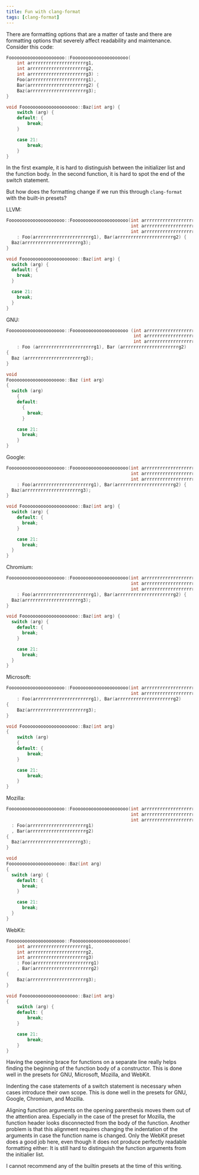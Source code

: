 ```yaml
---
title: Fun with clang-format
tags: [clang-format]
---
```


There are formatting options that are a matter of taste and there are formatting
options that severely affect readability and maintenance. <!--more--> Consider
this code:

```cpp
Fooooooooooooooooooooo::Fooooooooooooooooooooo(
    int arrrrrrrrrrrrrrrrrrrrrg1,
    int arrrrrrrrrrrrrrrrrrrrrg2,
    int arrrrrrrrrrrrrrrrrrrrrg3) :
    Foo(arrrrrrrrrrrrrrrrrrrrrg1),
    Bar(arrrrrrrrrrrrrrrrrrrrrg2) {
    Baz(arrrrrrrrrrrrrrrrrrrrrg3);
}

void Fooooooooooooooooooooo::Baz(int arg) {
    switch (arg) {
    default: {
        break;
    }

    case 21:
        break;
    }
}
```

In the first example, it is hard to distinguish between the initializer list and
the function body. In the second function, it is hard to spot the end of the
switch statement.

But how does the formatting change if we run this through `clang-format` with
the built-in presets?

LLVM:

```cpp
Fooooooooooooooooooooo::Fooooooooooooooooooooo(int arrrrrrrrrrrrrrrrrrrrrg1,
                                               int arrrrrrrrrrrrrrrrrrrrrg2,
                                               int arrrrrrrrrrrrrrrrrrrrrg3)
    : Foo(arrrrrrrrrrrrrrrrrrrrrg1), Bar(arrrrrrrrrrrrrrrrrrrrrg2) {
  Baz(arrrrrrrrrrrrrrrrrrrrrg3);
}

void Fooooooooooooooooooooo::Baz(int arg) {
  switch (arg) {
  default: {
    break;
  }

  case 21:
    break;
  }
}
```

GNU:

```cpp
Fooooooooooooooooooooo::Fooooooooooooooooooooo (int arrrrrrrrrrrrrrrrrrrrrg1,
                                                int arrrrrrrrrrrrrrrrrrrrrg2,
                                                int arrrrrrrrrrrrrrrrrrrrrg3)
    : Foo (arrrrrrrrrrrrrrrrrrrrrg1), Bar (arrrrrrrrrrrrrrrrrrrrrg2)
{
  Baz (arrrrrrrrrrrrrrrrrrrrrg3);
}

void
Fooooooooooooooooooooo::Baz (int arg)
{
  switch (arg)
    {
    default:
      {
        break;
      }

    case 21:
      break;
    }
}
```

Google:

```cpp
Fooooooooooooooooooooo::Fooooooooooooooooooooo(int arrrrrrrrrrrrrrrrrrrrrg1,
                                               int arrrrrrrrrrrrrrrrrrrrrg2,
                                               int arrrrrrrrrrrrrrrrrrrrrg3)
    : Foo(arrrrrrrrrrrrrrrrrrrrrg1), Bar(arrrrrrrrrrrrrrrrrrrrrg2) {
  Baz(arrrrrrrrrrrrrrrrrrrrrg3);
}

void Fooooooooooooooooooooo::Baz(int arg) {
  switch (arg) {
    default: {
      break;
    }

    case 21:
      break;
  }
}
```

Chromium:

```cpp
Fooooooooooooooooooooo::Fooooooooooooooooooooo(int arrrrrrrrrrrrrrrrrrrrrg1,
                                               int arrrrrrrrrrrrrrrrrrrrrg2,
                                               int arrrrrrrrrrrrrrrrrrrrrg3)
    : Foo(arrrrrrrrrrrrrrrrrrrrrg1), Bar(arrrrrrrrrrrrrrrrrrrrrg2) {
  Baz(arrrrrrrrrrrrrrrrrrrrrg3);
}

void Fooooooooooooooooooooo::Baz(int arg) {
  switch (arg) {
    default: {
      break;
    }

    case 21:
      break;
  }
}
```

Microsoft:

```cpp
Fooooooooooooooooooooo::Fooooooooooooooooooooo(int arrrrrrrrrrrrrrrrrrrrrg1, int arrrrrrrrrrrrrrrrrrrrrg2,
                                               int arrrrrrrrrrrrrrrrrrrrrg3)
    : Foo(arrrrrrrrrrrrrrrrrrrrrg1), Bar(arrrrrrrrrrrrrrrrrrrrrg2)
{
    Baz(arrrrrrrrrrrrrrrrrrrrrg3);
}

void Fooooooooooooooooooooo::Baz(int arg)
{
    switch (arg)
    {
    default: {
        break;
    }

    case 21:
        break;
    }
}
```

Mozilla:

```cpp
Fooooooooooooooooooooo::Fooooooooooooooooooooo(int arrrrrrrrrrrrrrrrrrrrrg1,
                                               int arrrrrrrrrrrrrrrrrrrrrg2,
                                               int arrrrrrrrrrrrrrrrrrrrrg3)
  : Foo(arrrrrrrrrrrrrrrrrrrrrg1)
  , Bar(arrrrrrrrrrrrrrrrrrrrrg2)
{
  Baz(arrrrrrrrrrrrrrrrrrrrrg3);
}

void
Fooooooooooooooooooooo::Baz(int arg)
{
  switch (arg) {
    default: {
      break;
    }

    case 21:
      break;
  }
}
```

WebKit:

```cpp
Fooooooooooooooooooooo::Fooooooooooooooooooooo(
    int arrrrrrrrrrrrrrrrrrrrrg1,
    int arrrrrrrrrrrrrrrrrrrrrg2,
    int arrrrrrrrrrrrrrrrrrrrrg3)
    : Foo(arrrrrrrrrrrrrrrrrrrrrg1)
    , Bar(arrrrrrrrrrrrrrrrrrrrrg2)
{
    Baz(arrrrrrrrrrrrrrrrrrrrrg3);
}

void Fooooooooooooooooooooo::Baz(int arg)
{
    switch (arg) {
    default: {
        break;
    }

    case 21:
        break;
    }
}
```

Having the opening brace for functions on a separate line really helps finding
the beginning of the function body of a constructor. This is done well in the
presets for GNU, Microsoft, Mozilla, and WebKit.

Indenting the case statements of a switch statement is necessary when cases
introduce their own scope. This is done well in the presets for GNU, Google,
Chromium, and Mozilla.

Aligning function arguments on the opening parenthesis moves them out of the
attention area. Especially in the case of the preset for Mozilla, the function
header looks disconnected from the body of the function. Another problem is that
this alignment requires changing the indentation of the arguments in case the
function name is changed. Only the WebKit preset does a good job here, even
though it does not produce perfectly readable formatting either: It is still
hard to distinguish the function arguments from the initialier list.

I cannot recommend any of the builtin presets at the time of this writing.
